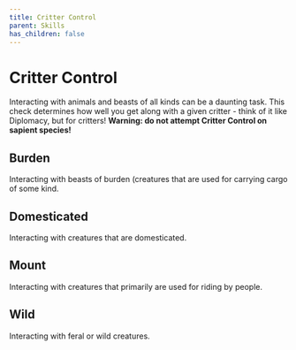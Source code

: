 ```yaml
---
title: Critter Control
parent: Skills
has_children: false
---
```


# Critter Control

Interacting with animals and beasts of all kinds can be a daunting task. This check determines how well you get along with a given critter - think of it like Diplomacy, but for critters! **Warning: do not attempt Critter Control on sapient species!**

## Burden

Interacting with beasts of burden (creatures that are used for carrying cargo of some kind.

## Domesticated

Interacting with creatures that are domesticated.

## Mount

Interacting with creatures that primarily are used for riding by people.

## Wild

Interacting with feral or wild creatures.
